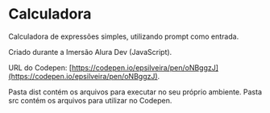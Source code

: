 # Calculadora

Calculadora de expressões simples, utilizando prompt como entrada.

Criado durante a Imersão Alura Dev (JavaScript).

URL do Codepen: [https://codepen.io/epsilveira/pen/oNBggzJ](https://codepen.io/epsilveira/pen/oNBggzJ).

Pasta dist contém os arquivos para executar no seu próprio ambiente.
Pasta src contém os arquivos para utilizar no Codepen.